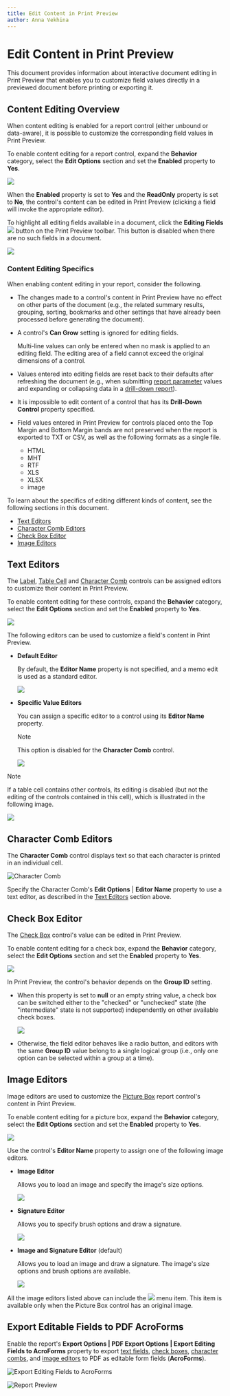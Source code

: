 ```yaml
---
title: Edit Content in Print Preview
author: Anna Vekhina
---
```

# Edit Content in Print Preview

This document provides information about interactive document editing in Print Preview that enables you to customize field values directly in a previewed document before printing or exporting it.

## Content Editing Overview
When content editing is enabled for a report control (either unbound or data-aware), it is possible to customize the corresponding field values in Print Preview.

To enable content editing for a report control, expand the **Behavior** category, select the **Edit Options** section and set the **Enabled** property to **Yes**.

![](../../../images/eurd-web-content-editing-enable.png)

When the **Enabled** property is set to **Yes** and the **ReadOnly** property is set to **No**, the control's content can be edited in Print Preview (clicking a field will invoke the appropriate editor).

To highlight all editing fields available in a document, click the **Editing Fields** ![](../../../images/eurd-web-eform-editing-fields-button.png) button on the Print Preview toolbar. This button is disabled when there are no such fields in a document.

![](../../../images/eurd-web-content-editing-fields-highlight-ribbon.png)

### Content Editing Specifics

When enabling content editing in your report, consider the following.

* The changes made to a control's content in Print Preview have no effect on other parts of the document (e.g., the related summary results, grouping, sorting, bookmarks and other settings that have already been processed before generating the document).
* A control's **Can Grow** setting is ignored for editing fields.
	
	Multi-line values can only be entered when no mask is applied to an editing field. The editing area of a field cannot exceed the original dimensions of a control.
* Values entered into editing fields are reset back to their defaults after refreshing the document (e.g., when submitting [report parameter](..\shape-report-data\use-report-parameters.md) values and expanding or collapsing data in a [drill-down report](create-drill-down-reports.md)).
* It is impossible to edit content of a control that has its **Drill-Down Control** property specified.
* Field values entered in Print Preview for controls placed onto the Top Margin and Bottom Margin bands are not preserved when the report is exported to TXT or CSV, as well as the following formats as a single file.
	
	* HTML
	* MHT
	* RTF
	* XLS
	* XLSX
	* image

To learn about the specifics of editing different kinds of content, see the following sections in this document.

* [Text Editors](#text-editors)
* [Character Comb Editors](#character-comb-editors)
* [Check Box Editor](#check-box-editor)
* [Image Editors](#image-editors)


## Text Editors
The [Label](..\use-report-elements\use-basic-report-controls\label.md), [Table Cell](..\use-report-elements\use-tables.md) and [Character Comb](..\use-report-elements\use-basic-report-controls\character-comb.md) controls can be assigned editors to customize their content in Print Preview.

To enable content editing for these controls, expand the **Behavior** category, select the **Edit Options** section and set the **Enabled** property to **Yes**.

![](../../../images/eurd-web-content-editing-enable.png)

The following editors can be used to customize a field's content in Print Preview.

* **Default Editor**
	
	By default, the **Editor Name** property is not specified, and a memo edit is used as a standard editor.
	
	![](../../../images/eurd-web-content-editing-memoedit.png)
* **Specific Value Editors**
	
	You can assign a specific editor to a control using its **Editor Name** property.

    > [!NOTE]
    > This option is disabled for the **Character Comb** control.
	
	![](../../../images/eurd-web-content-editing-specific-editor.png)
	
	
> [!NOTE]
> If a table cell contains other controls, its editing is disabled (but not the editing of the controls contained in this cell), which is illustrated in the following image.
> 
> ![](../../../images/eurd-web-content-editing-table-cell-container.png)

## Character Comb Editors

The **Character Comb** control displays text so that each character is printed in an individual cell.

![Character Comb](../../../images/eurd-web-character-comb-report-control.png)

Specify the Character Comb's **Edit Options** | **Editor Name** property to use a text editor, as described in the [Text Editors](#text-editors) section above.

## Check Box Editor
The [Check Box](..\use-report-elements\use-basic-report-controls\check-box.md) control's value can be edited in Print Preview.

To enable content editing for a check box, expand the **Behavior** category, select the **Edit Options** section and set the **Enabled** property to **Yes**.

![](../../../images/eurd-web-content-editing-enable-checkbox.png)

In Print Preview, the control's behavior depends on the **Group ID** setting.

* When this property is set to **null** or an empty string value, a check box can be switched either to the "checked" or "unchecked" state (the "intermediate" state is not supported) independently on other available check boxes.
	
	![](../../../images/eurd-web-content-editing-checkboxe.png)

* Otherwise, the field editor behaves like a radio button, and editors with the same **Group ID** value belong to a single logical group (i.e., only one option can be selected within a group at a time).

## Image Editors

Image editors are used to customize the [Picture Box](..\use-report-elements\use-basic-report-controls\picture-box.md) report control's content in Print Preview.

To enable content editing for a picture box, expand the **Behavior** category, select the **Edit Options** section and set the **Enabled** property to **Yes**.

![](../../../images/eurd-web-content-editing-picturebox.png)

Use the control's **Editor Name** property to assign one of the following image editors.

* **Image Editor**

    Allows you to load an image and specify the image's size options.

    ![](../../../images/eurd-web-content-editing-image.png)

* **Signature Editor**
    
    Allows you to specify brush options and draw a signature.

    ![](../../../images/eurd-web-content-editing-signature.png)

* **Image and Signature Editor** (default)

    Allows you to load an image and draw a signature. The image's size options and brush options are available.

    ![](../../../images/eurd-web-content-editing-image-and-signature.png)

All the image editors listed above can include the ![](../../../images/eurd-web-ContentEditing-Image-Reset-Menu-Item.png) menu item. This item is available only when the Picture Box control has an original image.

## Export Editable Fields to PDF AcroForms

Enable the report's **Export Options | PDF Export Options | Export Editing Fields to AcroForms** property to export [text fields](#text-editors), [check boxes](#check-box-editor), [character combs](#character-comb-editors), and [image editors](#image-editors) to PDF as editable form fields (**AcroForms**).

![Export Editing Fields to AcroForms](../../../images/eurd-web-exporteditingfieldstoacroforms.png)

![Report Preview](../../../images/eurd-web-editing-fields-preview.png)